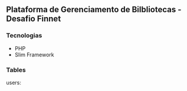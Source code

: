 ## Plataforma de Gerenciamento de Bilbliotecas - Desafio Finnet


### Tecnologias
- PHP
- Slim Framework


### Tables

users: